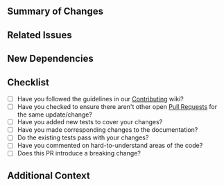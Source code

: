 <!-- You can erase any parts of this template not applicable to your Pull Request. -->

## Summary of Changes

<!-- Provide a concise description of the changes introduced by this PR -->

## Related Issues

<!-- List related issues and use keywords to automatically close them, e.g., closes #123, more info here:  -->
<!-- https://docs.github.com/issues/tracking-your-work-with-issues/using-issues/linking-a-pull-request-to-an-issue -->
<!-- This project only accepts pull requests related to open issues -->
<!-- If suggesting a new feature or change, please discuss it in an issue first -->

## New Dependencies

<!-- List any new dependencies and explain why they are necessary -->

## Checklist

- [ ] Have you followed the guidelines in our [Contributing](https://github.com/fast-aircraft-design/FAST-OAD/wiki/Development-environment) wiki?
- [ ] Have you checked to ensure there aren't other open [Pull Requests](../../../pulls) for the same update/change?
- [ ] Have you added new tests to cover your changes?
- [ ] Have you made corresponding changes to the documentation?
- [ ] Do the existing tests pass with your changes?
- [ ] Have you commented on hard-to-understand areas of the code?
- [ ] Does this PR introduce a breaking change?

## Additional Context

<!-- Add any other context or screenshots about the PR here -->
